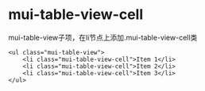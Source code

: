 # mui-table-view-cell

mui-table-view子项，在li节点上添加.mui-table-view-cell类
```
<ul class="mui-table-view">
	<li class="mui-table-view-cell">Item 1</li>
	<li class="mui-table-view-cell">Item 2</li>
	<li class="mui-table-view-cell">Item 3</li>
</ul>
```